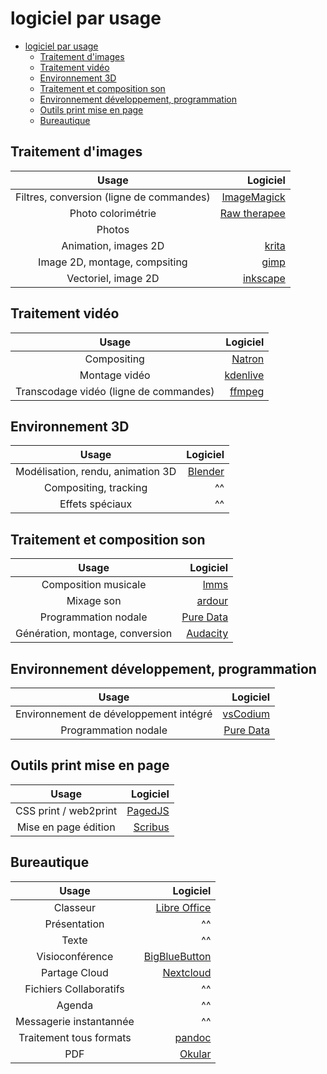 # logiciel par usage

<!-- TOC -->
- [logiciel par usage](#logiciel-par-usage)
  - [Traitement d'images](#traitement-dimages)
  - [Traitement vidéo](#traitement-vidéo)
  - [Environnement 3D](#environnement-3d)
  - [Traitement et composition son](#traitement-et-composition-son)
  - [Environnement développement, programmation](#environnement-développement-programmation)
  - [Outils print mise en page](#outils-print-mise-en-page)
  - [Bureautique](#bureautique)
<!-- /TOC -->


## Traitement d'images
|Usage|Logiciel|
|:-:|-:|
|Filtres, conversion (ligne de commandes)|[ImageMagick](https://imagemagick.org/index.php)|
|Photo colorimétrie|[Raw therapee](https://www.rawtherapee.com/)|
|Photos ||
|Animation, images 2D|[krita](https://krita.org/en/)|
|Image 2D, montage, compsiting|[gimp](https://www.gimp.org/)|
|Vectoriel, image 2D|[inkscape](https://inkscape.org/)|

## Traitement vidéo
|Usage|Logiciel|
|:-:|-:|
|Compositing|[Natron](https://natrongithub.github.io/)|
|Montage vidéo|[kdenlive](https://kdenlive.org/en/)|
|Transcodage vidéo (ligne de commandes)|[ffmpeg](https://ffmpeg.lav.io/)|

## Environnement 3D
|Usage|Logiciel|
|:-:|-:|
|Modélisation, rendu, animation 3D|[Blender](https://www.blender.org/)|
|Compositing, tracking|^^|
|Effets spéciaux|^^|

## Traitement et composition son
|Usage|Logiciel|
|:-:|-:|
|Composition musicale|[lmms](https://lmms.io/)|
|Mixage son|[ardour](https://ardour.org/)|
|Programmation nodale|[Pure Data](https://puredata.info/)|
|Génération, montage, conversion|[Audacity](https://audacity.fr/)|

## Environnement développement, programmation
|Usage|Logiciel|
|:-:|-:|
|Environnement de développement intégré|[vsCodium](https://vscodium.com/)|
|Programmation nodale|[Pure Data](https://puredata.info/)|

## Outils print mise en page
|Usage|Logiciel|
|:-:|-:|
|CSS print / web2print|[PagedJS](https://pagedjs.org/)|
|Mise en page édition|[Scribus](https://scribus.fr/)|

## Bureautique
|Usage|Logiciel|
|:-:|-:|
|Classeur|[Libre Office](https://fr.libreoffice.org/)|
|Présentation|^^|
|Texte|^^|
|Visioconférence|[BigBlueButton](https://talk.domainepublic.net/)|
|Partage Cloud|[Nextcloud](https://nextcloud.ensad.fr/)|
|Fichiers Collaboratifs|^^|
|Agenda|^^|
|Messagerie instantannée |^^|
|Traitement tous formats|[pandoc](https://pandoc.org/)|
|PDF|[Okular](https://okular.kde.org/fr/)|
